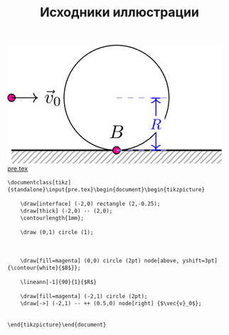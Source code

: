 ﻿---
title: "Исходники иллюстрации"
type: "notpost"
---
<a class="imag2" href="/cook/gallery/tikzpict_1886b2fa440b3104e1ed2dc4808e4d24.tex"><img src="/cook/gallery/tikzpict_1886b2fa440b3104e1ed2dc4808e4d24.pdf.jpg" alt=""></a>
<a href="/cook/gallery/pre">pre.tex</a>
<pre><code class="language-latex">\documentclass[tikz]{standalone}\input{pre.tex}\begin{document}\begin{tikzpicture}

	\draw[interface] (-2,0) rectangle (2,-0.25);
	\draw[thick] (-2,0) -- (2,0);
    \contourlength{1mm};

	\draw (0,1) circle (1);



    \draw[fill=magenta] (0,0) circle (2pt) node[above, yshift=3pt] {\contour{white}{$B$}};

    \lineann[-1]{90}{1}{$R$}

    \draw[fill=magenta] (-2,1) circle (2pt);
    \draw[->] (-2,1) -- ++ (0.5,0) node[right] {$\vec{v}_0$};


\end{tikzpicture}\end{document}</code></pre>
